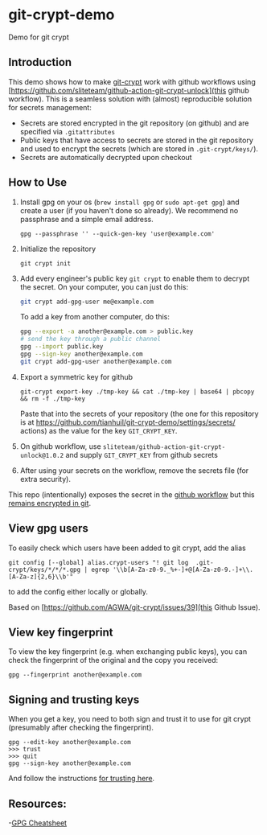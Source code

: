 # git-crypt-demo
Demo for git crypt

## Introduction
This demo shows how to make [git-crypt](https://github.com/AGWA/git-crypt) work with github workflows using [https://github.com/sliteteam/github-action-git-crypt-unlock](this github workflow).  This is a seamless solution with (almost) reproducible solution for secrets management:

- Secrets are stored encrypted in the git repository (on github) and are specified via `.gitattributes`
- Public keys that have access to secrets are stored in the git repository and used to encrypt the secrets (which are stored in `.git-crypt/keys/`).
- Secrets are automatically decrypted upon checkout

## How to Use

1. Install gpg on your os (`brew install gpg` or `sudo apt-get gpg`) and create a user (if you haven't done so already).  We recommend no passphrase and a simple email address.
   ```
   gpg --passphrase '' --quick-gen-key 'user@example.com'
   ```

2. Initialize the repository
   ```
   git crypt init
   ```
3. Add every engineer's public key `git crypt` to enable them to decrypt the secret.  On your computer, you can just do this:
   ```bash
   git crypt add-gpg-user me@example.com
   ```

   To add a key from another computer, do this:

   ```bash
   gpg --export -a another@example.com > public.key
   # send the key through a public channel
   gpg --import public.key
   gpg --sign-key another@example.com
   git crypt add-gpg-user another@example.com
   ```
4. Export a symmetric key for github
   ```
   git-crypt export-key ./tmp-key && cat ./tmp-key | base64 | pbcopy && rm -f ./tmp-key
   ```
   Paste that into the secrets of your repository (the one for this repository is at https://github.com/tianhuil/git-crypt-demo/settings/secrets/  actions) as the value for the key `GIT_CRYPT_KEY`.
5. On github workflow, use `sliteteam/github-action-git-crypt-unlock@1.0.2` and supply `GIT_CRYPT_KEY` from github secrets
6. After using your secrets on the workflow, remove the secrets file (for extra security).

This repo (intentionally) exposes the secret in the [github workflow](https://github.com/tianhuil/git-crypt-demo/runs/1545130895?check_suite_focus=true) but this [remains encrypted in git](https://github.com/tianhuil/git-crypt-demo/blob/main/file.secret).

## View gpg users
To easily check which users have been added to git crypt, add the alias
```
git config [--global] alias.crypt-users "! git log  .git-crypt/keys/*/*/*.gpg | egrep '\\b[A-Za-z0-9._%+-]+@[A-Za-z0-9.-]+\\.[A-Za-z]{2,6}\\b'"
```
to add the config either locally or globally.

Based on [https://github.com/AGWA/git-crypt/issues/39](this Github Issue).

## View key fingerprint
To view the key fingerprint (e.g. when exchanging public keys), you can check the fingerprint of the original and the copy you received:
```
gpg --fingerprint another@example.com
```

## Signing and trusting keys
When you get a key, you need to both sign and trust it to use for git crypt (presumably after checking the fingerprint).
```
gpg --edit-key another@example.com
>>> trust
>>> quit
gpg --sign-key another@example.com
```

And follow the instructions [for trusting here](https://www.gnupg.org/gph/en/manual/x334.html).

## Resources:
-[GPG Cheatsheet](http://irtfweb.ifa.hawaii.edu/~lockhart/gpg/)
